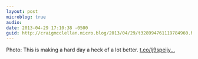 ```yaml
---
layout: post
microblog: true
audio: 
date: 2013-04-29 17:10:38 -0500
guid: http://craigmcclellan.micro.blog/2013/04/29/t328994761119784960.html
---
```

Photo: This is making a hard day a heck of a lot better. [t.co/lj9speijy...](http://t.co/lj9speijyN)
